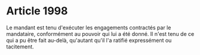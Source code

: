 # Article 1998

Le mandant est tenu d'exécuter les engagements contractés par le mandataire, conformément au pouvoir qui lui a été donné.   Il n'est tenu de ce qui a pu être fait au-delà, qu'autant qu'il l'a ratifié expressément ou tacitement.